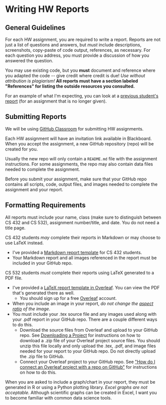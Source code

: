 # Writing HW Reports

## General Guidelines

For each HW assignment, you are required to write a report. Reports are not just a list of questions and answers, but *must* include descriptions, screenshots, copy-paste of code output, references, as necessary.  For each question you address, you must provide a discussion of how you answered the question.  

You may use existing code, but you **must** document and reference where you adapted the code -- give credit where credit is due! *Use without attribution is plagiarism!*  **All reports must have a section labeled "References" for listing the outside resources you consulted.**

For an example of what I'm expecting, you can look at a [previous student's report](report-exemplar.pdf) (for an assignment that is no longer given).

## Submitting Reports

We will be using [GitHub Classroom](https://classroom.github.com) for submitting HW assignments.

Each HW assignment will have an invitation link available in Blackboard.  When you accept the assignment, a new GitHub repository (repo) will be created for you.  

Usually the new repo will only contain a `README.md` file with the assignment instructions.  For some assignments, the repo may also contain data files needed to complete the assignment.

Before you submit your assignment, make sure that your GitHub repo contains all scripts, code, output files, and images needed to complete the assignment and your report.

## Formatting Requirements

All reports must include your name, class (make sure to distinguish between CS 432 and CS 532), assignment number/title, and date.  You do not need a title page.

CS 432 students *may* complete their reports in Markdown or may choose to use LaTeX instead.

* I've provided a [Markdown report template](CS432-report-template.md) for CS 432 students.
* Your Markdown report and all images referenced in the report must be included in your GitHub repo.

CS 532 students *must* complete their reports using LaTeX generated to a PDF file.

* I've provided a [LaTeX report template in Overleaf](https://www.overleaf.com/read/tzvqcjvjtgdx).  You can view the PDF that's generated there as well.
  * You should sign up for a free [Overleaf](https://overleaf.com) account.
* When you include an image in your report, *do not change the [aspect ratio](https://en.wikipedia.org/wiki/Aspect_ratio_(image)) of the image*.
* You must include your .tex source file and any images used along with your .pdf report in your GitHub repo.  There are a couple different ways to do this.
  * Download the source files from Overleaf and upload to your GitHub repo.  See [Downloading a Project](https://www.overleaf.com/learn/how-to/Downloading_a_Project) for instructions on how to download a .zip file of your Overleaf project source files.  You should unzip this file locally and only upload the .tex, .pdf, and image files needed for your report to your GitHub repo.  Do not directly upload the .zip file to GitHub.
  * Connect your Overleaf project to your GitHub repo.  See ["How do I connect an Overleaf project with a repo on GitHub"](https://www.overleaf.com/learn/how-to/How_do_I_connect_an_Overleaf_project_with_a_repo_on_GitHub,_GitLab_or_BitBucket%3F) for instructions on how to do this.

When you are asked to include a graph/chart in your report, they must be generated in R or using a Python plotting library.  *Excel graphs are not acceptable.* Although scientific graphs can be created in Excel, I want you to become familiar with common data science tools.
